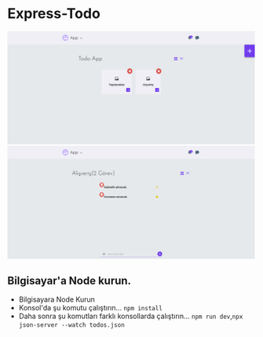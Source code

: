 # Express-Todo

![alt text](https://github.com/Yusuf-Tekin/Express-Todo/blob/main/gitImage/image1.png)
![alt text](https://github.com/Yusuf-Tekin/Express-Todo/blob/main/gitImage/image2.png)

<h2>Bilgisayar'a Node kurun.</h2>
<ul>
  <li>Bilgisayara Node Kurun</li>
  <li>Konsol'da şu komutu çalıştırın... <code>npm install</code></li>
  <li>Daha sonra şu komutları farklı konsollarda çalıştırın... <code>npm run dev</code>,<code>npx json-server --watch todos.json</code></li>
    
</ul>

